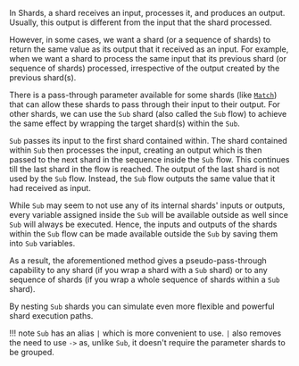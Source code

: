 In Shards, a shard receives an input, processes it, and produces an output. Usually, this output is different from the input that the shard processed.

However, in some cases, we want a shard (or a sequence of shards) to return the same value as its output that it received as an input. For example, when we want a shard to process the same input that its previous shard (or sequence of shards) processed, irrespective of the output created by the previous shard(s).

There is a pass-through parameter available for some shards (like [`Match`](../../../shards/General/Match/)) that can allow these shards to pass through their input to their output. For other shards, we can use the `Sub` shard (also called the `Sub` flow) to achieve the same effect by wrapping the target shard(s) within the `Sub`.

`Sub` passes its input to the first shard contained within. The shard contained within `Sub` then processes the input, creating an output which is then passed to the next shard in the sequence inside the `Sub` flow. This continues till the last shard in the flow is reached. The output of the last shard is not used by the `Sub` flow. Instead, the `Sub` flow outputs the same value that it had received as input.

While `Sub` may seem to not use any of its internal shards' inputs or outputs, every variable assigned inside the `Sub` will be available outside as well since `Sub` will always be executed. Hence, the inputs and outputs of the shards within the `Sub` flow can be made available outside the `Sub` by saving them into `Sub` variables.

As a result, the aforementioned method gives a pseudo-pass-through capability to any shard (if you wrap a shard with a `Sub` shard) or to any sequence of shards (if you wrap a whole sequence of shards within a `Sub` shard).

By nesting `Sub` shards you can simulate even more flexible and powerful shard execution paths.

!!! note
    `Sub` has an alias `|` which is more convenient to use. `|` also removes the need to use `->` as, unlike `Sub`, it doesn't require the parameter shards to be grouped.

